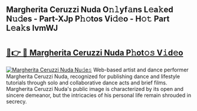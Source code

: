 ## Margherita Ceruzzi Nuda O𝚗𝚕yf𝚊ns L𝚎a𝚔ed N𝚞𝚍es - Part-XJp P𝚑𝚘tos Vi𝚍𝚎o - H𝚘𝚝 Part L𝚎a𝚔s IvmWJ

# <h2><a href="http://kfay8u.oniu.top/?m=Margherita+Ceruzzi+Nuda">🔗👉 🔴 Margherita Ceruzzi Nuda P𝚑ot𝚘𝚜 V𝚒d𝚎o</a></h2>

[![Margherita Ceruzzi Nuda Nu𝚍e𝚜](https://i.imgur.com/0qMVB7G.gif)](http://kfay8u.oniu.top/?m=Margherita+Ceruzzi+Nuda)
Web-based artist and dance performer Margherita Ceruzzi Nuda, recognized for publishing dance and lifestyle tutorials through solo and collaborative dance acts and brief films. Margherita Ceruzzi Nuda's public image is characterized by its open and sincere demeanor, but the intricacies of his personal life remain shrouded in secrecy.  
